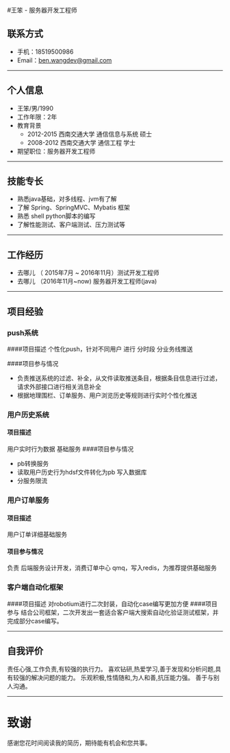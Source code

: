 #王笨 - 服务器开发工程师

## 联系方式

- 手机：18519500986
- Email：ben.wangdev@gmail.com 

---

## 个人信息

 - 王笨/男/1990 
 - 工作年限：2年
 - 教育背景
   - 2012-2015 西南交通大学 通信信息与系统 硕士
   - 2008-2012 西南交通大学 通信工程 	  学士
- 期望职位：服务器开发工程师

---

## 技能专长
- 熟悉java基础，对多线程、jvm有了解
- 了解 Spring、SpringMVC、Mybatis 框架
- 熟悉 shell python脚本的编写
- 了解性能测试、客户端测试、压力测试等

---
## 工作经历
- 去哪儿 （ 2015年7月 ~ 2016年11月）测试开发工程师
- 去哪儿 （2016年11月~now) 服务器开发工程师(java)

---
##  项目经验
### push系统
####项目描述
个性化push，针对不同用户 进行 分时段 分业务线推送

####项目参与情况
- 负责推送系统的过滤、补全，从文件读取推送条目，根据条目信息进行过滤，请求外部接口进行相关消息补全
- 根据地理围栏、订单服务、用户浏览历史等规则进行实时个性化推送


### 用户历史系统
#### 项目描述
用户实时行为数据  基础服务
####项目参与情况
- pb转换服务 
- 读取用户历史行为hdsf文件转化为pb 写入数据库
- 分服务限流


### 用户订单服务
#### 项目描述
用户订单详细基础服务
#### 项目参与情况
负责 后端服务设计开发，消费订单中心 qmq，写入redis，为推荐提供基础服务
### 客户端自动化框架
####项目描述
 对robotium进行二次封装，自动化case编写更加方便
####项目参与
 结合公司框架，二次开发出一套适合客户端大搜索自动化验证测试框架，并完成部分case编写。




---
 
## 自我评价
责任心强,工作负责,有较强的执行力。
喜欢钻研,热爱学习,善于发现和分析问题,具有较强的解决问题的能力。
乐观积极,性情随和,为人和善,抗压能力强。
善于与别人沟通。

---


# 致谢
感谢您花时间阅读我的简历，期待能有机会和您共事。
